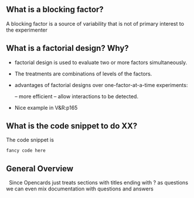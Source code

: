 ## What is a blocking factor?


A blocking factor is a source of variability that is not of primary interest to
the experimenter

## What is a factorial design? Why?

-   factorial design is used to evaluate two or more factors simultaneously.

-   The treatments are combinations of levels of the factors.

-   advantages of factorial designs over one-factor-at-a-time experiments:

    – more efficient – allow interactions to be detected.

-   Nice example in V&R:p165


## What is the code snippet to do XX?

The code snippet is

```
fancy code here
```

## General Overview

 
Since Opencards just treats sections with titles ending with ?  as questions we
can even mix documentation with questions and answers

 